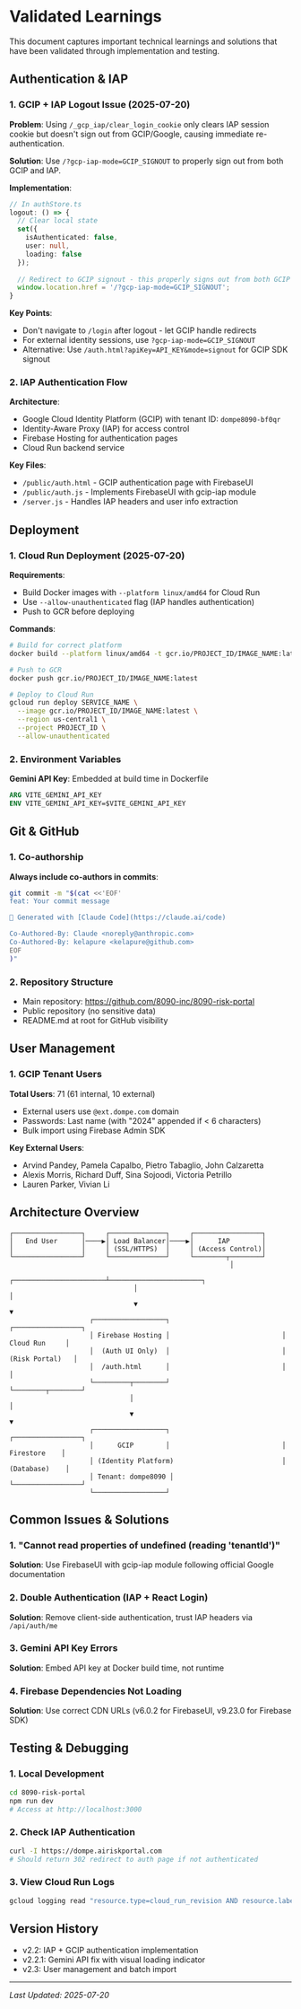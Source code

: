 # Validated Learnings

This document captures important technical learnings and solutions that have been validated through implementation and testing.

## Authentication & IAP

### 1. GCIP + IAP Logout Issue (2025-07-20)
**Problem**: Using `/_gcp_iap/clear_login_cookie` only clears IAP session cookie but doesn't sign out from GCIP/Google, causing immediate re-authentication.

**Solution**: Use `/?gcp-iap-mode=GCIP_SIGNOUT` to properly sign out from both GCIP and IAP.

**Implementation**:
```typescript
// In authStore.ts
logout: () => {
  // Clear local state
  set({ 
    isAuthenticated: false,
    user: null,
    loading: false 
  });
  
  // Redirect to GCIP signout - this properly signs out from both GCIP and IAP
  window.location.href = '/?gcp-iap-mode=GCIP_SIGNOUT';
}
```

**Key Points**:
- Don't navigate to `/login` after logout - let GCIP handle redirects
- For external identity sessions, use `?gcp-iap-mode=GCIP_SIGNOUT`
- Alternative: Use `/auth.html?apiKey=API_KEY&mode=signout` for GCIP SDK signout

### 2. IAP Authentication Flow
**Architecture**: 
- Google Cloud Identity Platform (GCIP) with tenant ID: `dompe8090-bf0qr`
- Identity-Aware Proxy (IAP) for access control
- Firebase Hosting for authentication pages
- Cloud Run backend service

**Key Files**:
- `/public/auth.html` - GCIP authentication page with FirebaseUI
- `/public/auth.js` - Implements FirebaseUI with gcip-iap module
- `/server.js` - Handles IAP headers and user info extraction

## Deployment

### 1. Cloud Run Deployment (2025-07-20)
**Requirements**:
- Build Docker images with `--platform linux/amd64` for Cloud Run
- Use `--allow-unauthenticated` flag (IAP handles authentication)
- Push to GCR before deploying

**Commands**:
```bash
# Build for correct platform
docker build --platform linux/amd64 -t gcr.io/PROJECT_ID/IMAGE_NAME:latest .

# Push to GCR
docker push gcr.io/PROJECT_ID/IMAGE_NAME:latest

# Deploy to Cloud Run
gcloud run deploy SERVICE_NAME \
  --image gcr.io/PROJECT_ID/IMAGE_NAME:latest \
  --region us-central1 \
  --project PROJECT_ID \
  --allow-unauthenticated
```

### 2. Environment Variables
**Gemini API Key**: Embedded at build time in Dockerfile
```dockerfile
ARG VITE_GEMINI_API_KEY
ENV VITE_GEMINI_API_KEY=$VITE_GEMINI_API_KEY
```

## Git & GitHub

### 1. Co-authorship
**Always include co-authors in commits**:
```bash
git commit -m "$(cat <<'EOF'
feat: Your commit message

🤖 Generated with [Claude Code](https://claude.ai/code)

Co-Authored-By: Claude <noreply@anthropic.com>
Co-Authored-By: kelapure <kelapure@github.com>
EOF
)"
```

### 2. Repository Structure
- Main repository: https://github.com/8090-inc/8090-risk-portal
- Public repository (no sensitive data)
- README.md at root for GitHub visibility

## User Management

### 1. GCIP Tenant Users
**Total Users**: 71 (61 internal, 10 external)
- External users use `@ext.dompe.com` domain
- Passwords: Last name (with "2024" appended if < 6 characters)
- Bulk import using Firebase Admin SDK

**Key External Users**:
- Arvind Pandey, Pamela Capalbo, Pietro Tabaglio, John Calzaretta
- Alexis Morris, Richard Duff, Sina Sojoodi, Victoria Petrillo
- Lauren Parker, Vivian Li

## Architecture Overview

```
┌─────────────────┐     ┌──────────────┐     ┌─────────────────┐
│   End User      │────▶│ Load Balancer│────▶│      IAP        │
│                 │     │ (SSL/HTTPS)  │     │ (Access Control)│
└─────────────────┘     └──────────────┘     └────────┬────────┘
                                                       │
                               ┌───────────────────────┴───────────────────────┐
                               │                                               │
                               ▼                                               ▼
                    ┌──────────────────┐                            ┌─────────────────┐
                    │ Firebase Hosting │                            │   Cloud Run     │
                    │  (Auth UI Only)  │                            │ (Risk Portal)   │
                    │  /auth.html      │                            │                 │
                    └─────────┬────────┘                            └────────┬────────┘
                              │                                              │
                              ▼                                              ▼
                    ┌──────────────────┐                            ┌─────────────────┐
                    │      GCIP        │                            │    Firestore    │
                    │ (Identity Platform)                           │   (Database)    │
                    │ Tenant: dompe8090 │                           └─────────────────┘
                    └──────────────────┘
```

## Common Issues & Solutions

### 1. "Cannot read properties of undefined (reading 'tenantId')"
**Solution**: Use FirebaseUI with gcip-iap module following official Google documentation

### 2. Double Authentication (IAP + React Login)
**Solution**: Remove client-side authentication, trust IAP headers via `/api/auth/me`

### 3. Gemini API Key Errors
**Solution**: Embed API key at Docker build time, not runtime

### 4. Firebase Dependencies Not Loading
**Solution**: Use correct CDN URLs (v6.0.2 for FirebaseUI, v9.23.0 for Firebase SDK)

## Testing & Debugging

### 1. Local Development
```bash
cd 8090-risk-portal
npm run dev
# Access at http://localhost:3000
```

### 2. Check IAP Authentication
```bash
curl -I https://dompe.airiskportal.com
# Should return 302 redirect to auth page if not authenticated
```

### 3. View Cloud Run Logs
```bash
gcloud logging read "resource.type=cloud_run_revision AND resource.labels.service_name=risk-portal-backend" --limit 50
```

## Version History
- v2.2: IAP + GCIP authentication implementation
- v2.2.1: Gemini API fix with visual loading indicator
- v2.3: User management and batch import

---
*Last Updated: 2025-07-20*